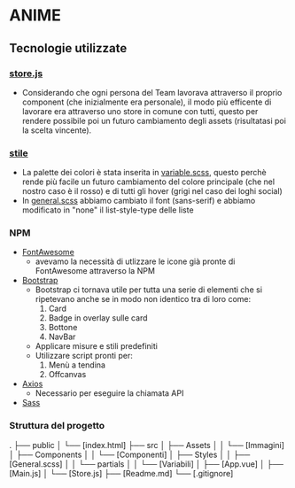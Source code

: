 # ANIME

## Tecnologie utilizzate

### [store.js](./src/store.js)

- Considerando che ogni persona del Team lavorava attraverso il proprio component (che inizialmente era personale), il modo più efficente di lavorare era attraverso uno store in comune con tutti, questo per rendere possibile poi un futuro cambiamento degli assets (risultatasi poi la scelta vincente).

### [stile](./src/styles)

- La palette dei colori è stata inserita in [variable.scss](./src/styles/partials/_variable.scss), questo perchè rende più facile un futuro cambiamento del colore principale (che nel nostro caso è il rosso) e di tutti gli hover (grigi nel caso dei loghi social)
- In [general.scss](./src/styles/general.scss) abbiamo cambiato il font (sans-serif) e abbiamo modificato in "none" il list-style-type delle liste

### NPM

- [FontAwesome](https://fontawesome.com/)
    - avevamo la necessità di utlizzare le icone già pronte di FontAwesome attraverso la NPM
- [Bootstrap](https://getbootstrap.com/)
    - Bootstrap ci tornava utile per tutta una serie di elementi che si ripetevano anche se in modo non identico tra di loro come:
        1. Card
        2. Badge in overlay sulle card
        3. Bottone 
        4. NavBar
    - Applicare misure e stili predefiniti
    - Utilizzare script pronti per:
        1. Menù a tendina
        2. Offcanvas
- [Axios](https://www.npmjs.com/package/axios)
    - Necessario per eseguire la chiamata API
- [Sass](https://www.npmjs.com/package/sass)

### Struttura del progetto

.
├── public
│   └── [index.html]
├── src
│   ├── Assets
│   │   └── [Immagini]
│   ├── Components
│   │   └── [Componenti]
│   ├── Styles
│   │   ├── [General.scss]
│   │   └── partials
│   │       └── [Variabili]
│   ├── [App.vue]
│   ├── [Main.js]
│   └── [Store.js]
├── [Readme.md]
└── [.gitignore]

